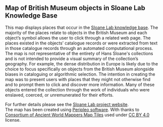 ## Map of British Museum objects in Sloane Lab Knowledge Base

This map displays places that occur in the [Sloane Lab knowledge base](https://knowledgebase.sloanelab.org/resource/Start). The majority of the places relate to objects in the British Museum and each object’s symbol allows the user to click through a related web page. The places existed in the objects’ catalogue records or were extracted from text in those catalogue records through an automated computational process. The map is not representative of the entirety of Hans Sloane's collections and is not intended to provide a visual summary of the collection’s geography. For example, the dense distribution in Europe is likely due to the choice to focus specifically on objects from the British Museum alongside biases in cataloguing or algorithmic selection. The intention in creating the map was to present users with places that they might not otherwise find and to prompt them to click and discover more information. Many of these objects entered the collection through the work of individuals who were enslaved, coerced, or unremunerated for their efforts. 

For further details please see the [Sloane Lab project website](https://sloanelab.org/sloane-lab-community-fellows/).  
The map has been created using [Peripleo software](https://britishlibrary.github.io/locating-a-national-collection/Peripleo.html).
With thanks to [Consortium of Ancient World Mappers Map Tiles](https://cawm.lib.uiowa.edu) used under [CC BY 4.0](https://creativecommons.org/licenses/by/4.0/) license.
